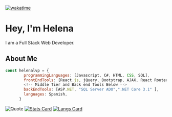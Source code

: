 [![wakatime](https://wakatime.com/badge/user/bb9daed1-2495-405d-99e2-908b672eb88a.svg)](https://wakatime.com/@bb9daed1-2495-405d-99e2-908b672eb88a)


# Hey, I'm Helena

I am a Full Stack Web Developer. 

## About Me

```javascript 
const helenalvp = {
        programmingLanguages: [Javascript, C#, HTML, CSS, SQL],
        frontEndTools: [React.js, jQuery, Bootstrap, AJAX, React Router, Material UI],
        <!-- Middle Tier and Back end Tools Below -->
        backEndTools: [ASP.NET, "SQL Server ADO",".NET Core 3.1" ],
        languages: Spanish,
      }
```

![Quote](https://github-readme-quotes.herokuapp.com/quote?theme=dark&animation=default&layout=default&font=default)
[![Stats Card](https://github-readme-stats.vercel.app/api?username=helenalvp&theme=dark&show_icons=true)](https://github.com/anuraghazra/github-readme-stats)
[![Langs Card](https://github-readme-stats.vercel.app/api/top-langs/?username=helenalvp&layout=compact&theme=dark)](https://github.com/anuraghazra/github-readme-stats)








